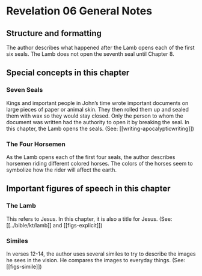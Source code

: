 # Revelation 06 General Notes
## Structure and formatting

The author describes what happened after the Lamb opens each of the first six seals. The Lamb does not open the seventh seal until Chapter 8.

## Special concepts in this chapter

### Seven Seals
Kings and important people in John’s time wrote important documents on large pieces of paper or animal skin. They then rolled them up and sealed them with wax so they would stay closed. Only the person to whom the document was written had the authority to open it by breaking the seal. In this chapter, the Lamb opens the seals. (See: [[writing-apocalypticwriting]])

### The Four Horsemen
As the Lamb opens each of the first four seals, the author describes horsemen riding different colored horses. The colors of the horses seem to symbolize how the rider will affect the earth.

## Important figures of speech in this chapter

### The Lamb
This refers to Jesus. In this chapter, it is also a title for Jesus. (See: [[../bible/kt/lamb]] and [[figs-explicit]])

### Similes
In verses 12-14, the author uses several similes to try to describe the images he sees in the vision. He compares the images to everyday things. (See: [[figs-simile]])
